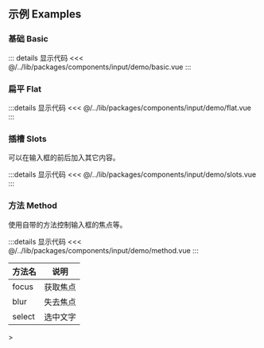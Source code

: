 ## 示例 Examples

### 基础 Basic

<Basic/>

::: details 显示代码
<<< @/../lib/packages/components/input/demo/basic.vue
:::

### 扁平 Flat

<Flat/>

:::details 显示代码
<<< @/../lib/packages/components/input/demo/flat.vue
:::

### 插槽 Slots

可以在输入框的前后加入其它内容。

<Slots/>

:::details 显示代码
<<< @/../lib/packages/components/input/demo/slots.vue
:::

### 方法 Method

使用自带的方法控制输入框的焦点等。

<Method/>

:::details 显示代码
<<< @/../lib/packages/components/input/demo/method.vue
:::

| 方法名 | 说明     |
| ------ | -------- |
| focus  | 获取焦点 |
| blur   | 失去焦点 |
| select | 选中文字 |

<script setup>
import Basic from '@/input/demo/basic.vue'
import Flat from '@/input/demo/flat.vue'
import Method from '@/input/demo/method.vue'
import Slots from '@/input/demo/slots.vue'
</script>>
